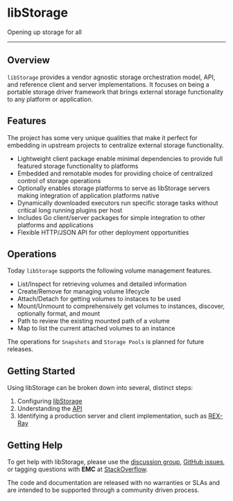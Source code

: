 # libStorage

Opening up storage for all

---

## Overview
`libStorage` provides a vendor agnostic storage orchestration model,
API, and reference client and server implementations. It focuses on being a
portable storage driver framework that brings external storage functionality to
any platform or application.

## Features
The project has some very unique qualities that make it perfect for embedding
in upstream projects to centralize external storage functionality.

- Lightweight client package enable minimal dependencies to provide full
featured storage functionality to platforms
- Embedded and remotable modes for providing choice of centralized control of
storage operations
- Optionally enables storage platforms to serve as libStorage servers making
integration of application platforms native
- Dynamically downloaded executors run specific storage tasks without critical
long running plugins per host
- Includes Go client/server packages for simple integration to other platforms
and applications
- Flexible HTTP/JSON API for other deployment opportunities

## Operations
Today `libStorage` supports the following volume management features.

- List/Inspect for retrieving volumes and detailed information
- Create/Remove for managing volume lifecycle
- Attach/Detach for getting volumes to instaces to be used
- Mount/Unmount to comprehensively get volumes to instances, discover,
optionally format, and mount
- Path to review the existing mounted path of a volume
- Map to list the current attached volumes to an instance

The operations for `Snapshots` and `Storage Pools` is planned for future
releases.

## Getting Started
Using libStorage can be broken down into several, distinct steps:

1. Configuring [libStorage](./user-guide/config.md)
2. Understanding the [API](http://docs.libstorage.apiary.io)
3. Identifying a production server and client implementation, such as
   [REX-Ray](https://rexray.rtfd.org)

## Getting Help
To get help with libStorage, please use the
[discussion group](https://groups.google.com/forum/#!forum/emccode-users),
[GitHub issues](https://github.com/emccode/libstorage/issues), or tagging
questions with **EMC** at [StackOverflow](https://stackoverflow.com).

The code and documentation are released with no warranties or SLAs and are
intended to be supported through a community driven process.
